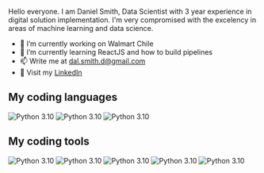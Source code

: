 Hello everyone. I am Daniel Smith, Data Scientist with 3 year experience in digital solution implementation. I'm very compromised with the excelency in areas of machine learning and data science.

- 🔭 I’m currently working on Walmart Chile
- 🌱 I’m currently learning ReactJS and how to build pipelines
- 📫 Write me at dal.smith.d@gmail.com
- 💬 Visit my [LinkedIn](https://www.linkedin.com/in/daniel-alejandro-smith-de-la-carrera-70135b180/)

__My coding languages__
---

![Python 3.10](https://img.shields.io/badge/python-blue.svg)
![Python 3.10](https://img.shields.io/badge/javascript-blue.svg)
![Python 3.10](https://img.shields.io/badge/SQL-blue.svg)

__My coding tools__
---

![Python 3.10](https://img.shields.io/badge/GCP(Vertex)-darkgreen.svg)
![Python 3.10](https://img.shields.io/badge/GCP(Bigquery)-darkgreen.svg)
![Python 3.10](https://img.shields.io/badge/PowerBI-darkgreen.svg)
![Python 3.10](https://img.shields.io/badge/Excel-darkgreen.svg)
![Python 3.10](https://img.shields.io/badge/Git-darkgreen.svg)

<!--
**alexbondino/alexbondino** is a ✨ _special_ ✨ repository because its `README.md` (this file) appears on your GitHub profile.

Here are some ideas to get you started:

- 🔭 I’m currently working on Walmart
- 🌱 I’m currently learning ReactJS
- 👯 I’m looking to collaborate on ...
- 🤔 I’m looking for help with ...
- 💬 Ask me about ...
- 📫 How to reach me: ...
- 😄 Pronouns: ...
- ⚡ Fun fact: ...
-->
